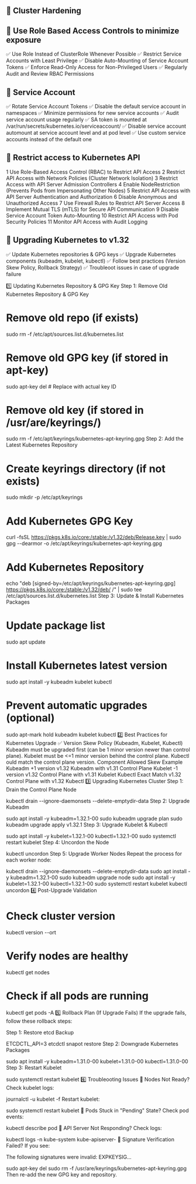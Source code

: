 ## 🔹 Cluster Hardening

## 🔹  Use Role Based Access Controls to minimize exposure

✅	Use Role Instead of ClusterRole Whenever Possible
✅	Restrict Service Accounts with Least Privilege
✅	Disable Auto-Mounting of Service Account Tokens
✅	Enforce Read-Only Access for Non-Privileged Users
✅	Regularly Audit and Review RBAC Permissions


## 🔹 Service Account
✅	Rotate Service Account Tokens
✅	Disable the default service account in namespaces
✅	Minimize permissions for new service accounts
✅	Audit service account usage regularly
✅  SA token is mounted at /var/run/secrets/kubernetes.io/serviceaccount/
✅  Disable service account automount at service account level and at pod level
✅  Use custom service accounts instead of the default one


## 🔹 Restrict access to Kubernetes API
1 Use Role-Based Access Control (RBAC) to Restrict API Access
2 Restrict API Access with Network Policies (Cluster Network Isolation)
3 Restrict Access with API Server Admission Controllers
4 Enable NodeRestriction (Prevents Pods from Impersonating Other Nodes)
5 Restrict API Access with API Server Authentication and Authorization
6 Disable Anonymous and Unauthorized Access
7 Use Firewall Rules to Restrict API Server Access
8 Implement Mutual TLS (mTLS) for Secure API Communication
9 Disable Service Account Token Auto-Mounting
10 Restrict API Access with Pod Security Policies
11 Monitor API Access with Audit Logging


## 🔹 Upgrading Kubernetes to v1.32

✅ Update Kubernetes repositories & GPG keys
✅ Upgrade Kubernetes components (kubeadm, kubelet, kubectl)
✅ Follow best practices (Version Skew Policy, Rollback Strategy)
✅ Troubleoot issues in case of upgrade failure

1️⃣ Updating Kubernetes Repository & GPG Key
Step 1: Remove Old Kubernetes Repository & GPG Key

# Remove old repo (if exists)
sudo rm -f /etc/apt/sources.list.d/kubernetes.list

# Remove old GPG key (if stored in apt-key)
sudo apt-key del <old-key-id>  # Replace <old-key-id> with actual key ID

# Remove old key (if stored in /usr/are/keyrings/)
sudo rm -f /etc/apt/keyrings/kubernetes-apt-keyring.gpg
Step 2: Add the Latest Kubernetes Repository

# Create keyrings directory (if not exists)
sudo mkdir -p /etc/apt/keyrings

# Add Kubernetes GPG Key
curl -fsSL https://pkgs.k8s.io/core:/stable:/v1.32/deb/Release.key | sudo gpg --dearmor -o /etc/apt/keyrings/kubernetes-apt-keyring.gpg

# Add Kubernetes Repository
echo "deb [signed-by=/etc/apt/keyrings/kubernetes-apt-keyring.gpg] https://pkgs.k8s.io/core:/stable:/v1.32/deb/ /" | sudo tee /etc/apt/sources.list.d/kubernetes.list
Step 3: Update & Install Kubernetes Packages

# Update package list
sudo apt update

# Install Kubernetes latest version
sudo apt install -y kubeadm kubelet kubectl

# Prevent automatic upgrades (optional)
sudo apt-mark hold kubeadm kubelet kubectl
2️⃣ Best Practices for Kubernetes Upgrade
✅ Version Skew Policy (Kubeadm, Kubelet, Kubectl)
Kubeadm must be upgraded first (can be 1 minor version newer than control plane).
Kubelet must be <=1 minor version behind the control plane.
Kubectl ould match the control plane version.
Component	Allowed Skew	Example
Kubeadm	+1 version	v1.32 Kubeadm with v1.31 Control Plane
Kubelet	-1 version	v1.32 Control Plane with v1.31 Kubelet
Kubectl	Exact Match	v1.32 Control Plane with v1.32 Kubectl
3️⃣ Upgrading Kubernetes Cluster
Step 1: Drain the Control Plane Node

kubectl drain <control-plane-node> --ignore-daemonsets --delete-emptydir-data
Step 2: Upgrade Kubeadm

sudo apt install -y kubeadm=1.32.1-00
sudo kubeadm upgrade plan
sudo kubeadm upgrade apply v1.32.1
Step 3: Upgrade Kubelet & Kubectl

sudo apt install -y kubelet=1.32.1-00 kubectl=1.32.1-00
sudo systemctl restart kubelet
Step 4: Uncordon the Node

kubectl uncordon <control-plane-node>
Step 5: Upgrade Worker Nodes
Repeat the process for each worker node:


kubectl drain <worker-node> --ignore-daemonsets --delete-emptydir-data
sudo apt install -y kubeadm=1.32.1-00
sudo kubeadm upgrade node
sudo apt install -y kubelet=1.32.1-00 kubectl=1.32.1-00
sudo systemctl restart kubelet
kubectl uncordon <worker-node>
4️⃣ Post-Upgrade Validation

# Check cluster version
kubectl version --ort

# Verify nodes are healthy
kubectl get nodes

# Check if all pods are running
kubectl get pods -A
5️⃣ Rollback Plan (If Upgrade Fails)
If the upgrade fails, follow these rollback steps:

Step 1: Restore etcd Backup

ETCDCTL_API=3 etcdctl snapot restore <backup-file>
Step 2: Downgrade Kubernetes Packages

sudo apt install -y kubeadm=1.31.0-00 kubelet=1.31.0-00 kubectl=1.31.0-00
Step 3: Restart Kubelet

sudo systemctl restart kubelet
6️⃣ Troubleooting Issues
🔹 Nodes Not Ready?
Check kubelet logs:


journalctl -u kubelet -f
Restart kubelet:


sudo systemctl restart kubelet
🔹 Pods Stuck in "Pending" State?
Check pod events:


kubectl describe pod <pod-name>
🔹 API Server Not Responding?
Check logs:


kubectl logs -n kube-system kube-apiserver-<node-name>
🔹 Signature Verification Failed?
If you see:

The following signatures were invalid: EXPKEYSIG...

sudo apt-key del <old-key-id>
sudo rm -f /usr/are/keyrings/kubernetes-apt-keyring.gpg
Then re-add the new GPG key and repository.

